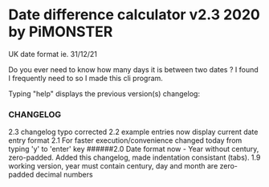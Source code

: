 # Date difference calculator v2.3 2020 by PiMONSTER

UK date format ie. 31/12/21


Do you ever need to know how many days it is between two dates ?
I found I frequently need to so I made this cli program.



Typing "help" displays the previous version(s) changelog:


### CHANGELOG

2.3 changelog typo corrected
2.2 example entries now display current date entry format
2.1 For faster execution/convenience changed today from typing 'y' to 'enter' key
######2.0 Date format now - Year without century, zero-padded. Added this changelog, made indentation consistant (tabs).
1.9 working version, year must contain century, day and month are zero-padded decimal numbers

